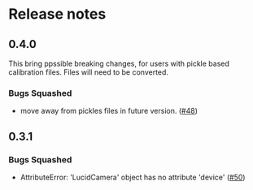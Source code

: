 # Release notes

<!-- do not remove -->

## 0.4.0
This bring ppssible breaking changes, for users with pickle based calibration files. Files will need to be converted.

### Bugs Squashed

- move away from pickles files in future version. ([#48](https://github.com/openhsi/openhsi/issues/48))


## 0.3.1


### Bugs Squashed

- AttributeError: 'LucidCamera' object has no attribute 'device' ([#50](https://github.com/openhsi/openhsi/issues/50))